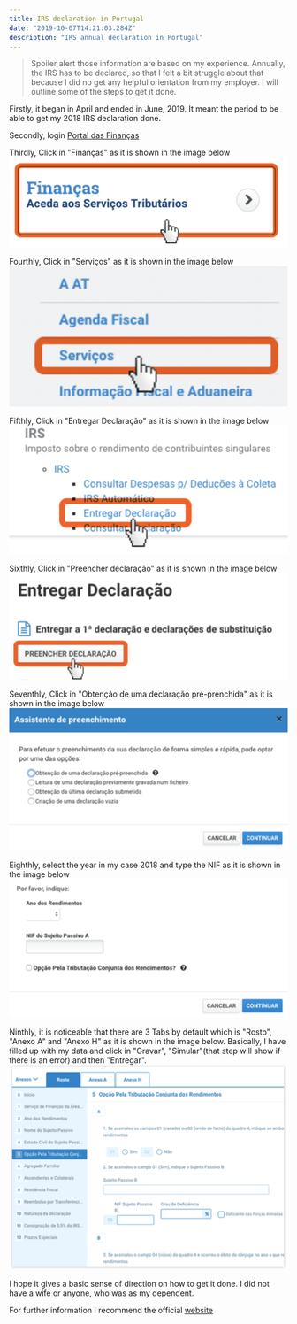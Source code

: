 ```yaml
---
title: IRS declaration in Portugal
date: "2019-10-07T14:21:03.284Z"
description: "IRS annual declaration in Portugal"
---
```


> Spoiler alert those information are based on my experience. 
> Annually, the IRS has to be declared, so that I felt a bit struggle about that because I did no get any helpful orientation from
> my employer. 
> I will outline some of the steps to get it done.

Firstly, it began in April and ended in June, 2019. It meant the period to be able to get my 2018 IRS declaration done. 

Secondly, login [Portal das Finanças](www.portaldasfinancas.gov.pt.) 

Thirdly, Click in "Finanças" as it is shown in the image below
 ![Financas](./irs1.png)

Fourthly, Click in "Serviços" as it is shown in the image below
![Financas](./irs2.png)

Fifthly, Click in "Entregar Declaração" as it is shown in the image below
![Financas](./irs3.png)

Sixthly, Click in "Preencher declaração" as it is shown in the image below
![Financas](./irs4.png)

Seventhly, Click in "Obtenção de uma declaração pré-prenchida" as it is shown in the image below
![Financas](./irs5.png)

Eighthly, select the year in my case 2018 and type the NIF as it is shown in the image below
![Financas](./irs61.png)

Ninthly, it is noticeable that there are 3 Tabs by default which is "Rosto", "Anexo A" and "Anexo H" as it is shown in the 
image below. Basically, I have filled up with my data and click in "Gravar", "Simular"(that step will show if there is an error) and then "Entregar".  
![Financas](./irs7.png)

I hope it gives a basic sense of direction on how to get it done. I did not have a wife or anyone, who was as my dependent. 

For further information I recommend the official [website](https://www.portaldasfinancas.gov.pt/at/html/index.html) 

